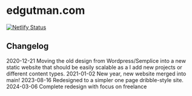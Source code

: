 # edgutman.com

[![Netlify Status](https://api.netlify.com/api/v1/badges/149e0391-5c35-4ef9-9b1f-c8c79f94b240/deploy-status)](https://app.netlify.com/sites/edgutman/deploys)

## Changelog
2020-12-21  Moving the old design from Wordpress/Semplice into a new static website that should be easily scalable as a I add new projects or different content types.
2021-01-02  New year, new website merged into main!
2023-08-16  Redesigned to a simpler one page dribble-style site.
2024-03-06  Complete redesign with focus on freelance

